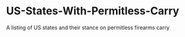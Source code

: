 # US-States-With-Permitless-Carry
A listing of US states and their stance on permitless firearms carry
